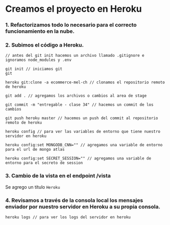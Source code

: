 # Creamos el proyecto en Heroku

### 1. Refactorizamos todo lo necesario para el correcto funcionamiento en la nube.

### 2. Subimos el código a Heroku.

```
// antes del git init hacemos un archivo llamado .gitignore e ignoramos node_modules y .env

git init // iniciamos git
git

heroku git:clone -a ecommerce-mel-ch // clonamos el repositorio remoto de heroku

git add . // agregamos los archivos o cambios al area de stage

git commit -m "entregable - clase 34" // hacemos un commit de los cambios

git push heroku master // hacemos un push del commit al repositorio remoto de heroku

heroku config // para ver las variables de entorno que tiene nuestro servidor en heroku

heroku config:set MONGODB_CNN="" // agregamos una variable de entorno para el url de mongo atlas

heroku config:set SECRET_SESSION="" // agregamos una variable de entorno para el secreto de session
```

### 3. Cambio de la vista en el endpoint /vista

Se agrego un título `Heroku`

### 4. Revisamos a través de la consola local los mensajes enviador por nuestro servidor en Heroku a su propia consola.

```
heroku logs // para ver los logs del servidor en heroku
```